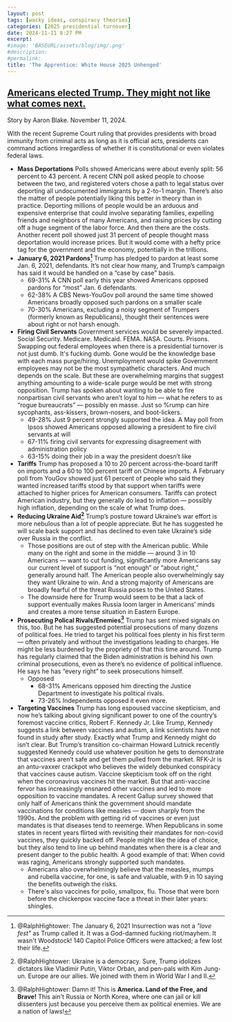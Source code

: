 ```yaml
---
layout: post
tags: [wacky ideas, conspiracy theories]
categories: [2025 presidential turnover]
date: 2024-11-11 8:27 PM
excerpt: 
#image: 'BASEURL/assets/blog/img/.png'
#description:
#permalink:
title: 'The Apprentice: White House 2025 Unhenged'
---
```



## [Americans elected Trump. They might not like what comes next.](https://www.washingtonpost.com/politics/2024/11/11/americans-elected-trump-they-might-not-like-what-comes-next/)

Story by Aaron Blake. November 11, 2024.

With the recent Supreme Court ruling that provides presidents with broad immunity from criminal acts as long as it is official acts, presidents can command actions irregardless of whether it is constitutional or even violates federal laws.

- **Mass Deportations** Polls showed Americans were about evenly split: 56 percent to 43 percent. A recent CNN poll asked people to choose between the two, and registered voters chose a path to legal status over deporting all undocumented immigrants by a 2-to-1 margin. There’s also the matter of people potentially liking this better in theory than in practice. Deporting millions of people would be an arduous and expensive enterprise that could involve separating families, expelling friends and neighbors of many Americans, and raising prices by cutting off a huge segment of the labor force. And then there are the costs. Another recent poll showed just 31 percent of people thought mass deportation would increase prices. But it would come with a hefty price tag for the government and the economy, potentially in the trillions.
- **January 6, 2021 Pardons[^21]** Trump has pledged to pardon at least some Jan. 6, 2021, defendants. It’s not clear how many, and Trump’s campaign has said it would be handled on a “case by case” basis. 
    - 69-31% A CNN poll early this year showed Americans opposed pardons for “most” Jan. 6 defendants. 
    - 62-38% A CBS News-YouGov poll around the same time showed Americans broadly opposed such pardons on a smaller scale
    - 70-30% Americans, excluding a noisy segment of Trumpers (formerly known as Republicans), thought their sentences were about right or not harsh enough.
- **Firing Civil Servants** Government services would be severely impacted. Social Security. Medicare. Medicaid. FEMA. NASA. Courts. Prisons. Swapping out federal employees when there is a presidential turnover is not just dumb. It's fucking dumb. Gone would be the knowledge base with each mass purge/hiring. Unemployment would spike
Government employees may not be the most sympathetic characters. And much depends on the scale. But these are overwhelming margins that suggest anything amounting to a wide-scale purge would be met with strong opposition. Trump has spoken about wanting to be able to fire nonpartisan civil servants who aren’t loyal to him — what he refers to as “rogue bureaucrats” — possibly en masse. Just so %rump can hire sycophants, ass-kissers, brown-nosers, and boot-lickers.
    - 49-28% Just 9 percent strongly supported the idea. A May poll from Ipsos showed Americans opposed allowing a president to fire civil servants at will
    - 67-11% firing civil servants for expressing disagreement with administration policy 
    - 63-15% doing their job in a way the president doesn’t like
- **Tariffs** Trump has proposed a 10 to 20 percent across-the-board tariff on imports and a 60 to 100 percent tariff on Chinese imports. A February poll from YouGov showed just 61 percent of people who said they wanted increased tariffs stood by that support when tariffs were attached to higher prices for American consumers. Tariffs can protect American industry, but they generally do lead to inflation — possibly high inflation, depending on the scale of what Trump does.
- **Reducing Ukraine Aid[^51]** Trump’s posture toward Ukraine’s war effort is more nebulous than a lot of people appreciate. But he has suggested he will scale back support and has declined to even take Ukraine’s side over Russia in the conflict.
    - Those positions are out of step with the American public. While many on the right and some in the middle — around 3 in 10 Americans — want to cut funding, significantly more Americans say our current level of support is “not enough” or “about right,” generally around half. The American people also overwhelmingly say they want Ukraine to win. And a strong majority of Americans are broadly fearful of the threat Russia poses to the United States.
    - The downside here for Trump would seem to be that a lack of support eventually makes Russia loom larger in Americans’ minds and creates a more tense situation in Eastern Europe.
- **Prosecuting Polical Rivals/Enemies[^61]** Trump has sent mixed signals on this, too. But he has suggested potential prosecutions of many dozens of political foes. He tried to target his political foes plenty in his first term — often privately and without the investigations leading to charges. He might be less burdened by the propriety of that this time around. Trump has regularly claimed that the Biden administration is behind his own criminal prosecutions, even as there’s no evidence of political influence. He says he has “every right” to seek prosecutions himself.
    - Opposed
        - 68-31% Americans opposed him directing the Justice Department to investigate his political rivals. 
        - 73-26% Independents opposed it even more.
- **Targeting Vaccines** Trump has long espoused vaccine skepticism, and now he’s talking about giving significant power to one of the country’s foremost vaccine critics, Robert F. Kennedy Jr. Like Trump, Kennedy suggests a link between vaccines and autism, a link scientists have not found in study after study. Exactly what Trump and Kennedy might do isn’t clear. But Trump’s transition co-chairman Howard Lutnick recently suggested Kennedy could use whatever position he gets to demonstrate that vaccines aren’t safe and get them pulled from the market. RFK-Jr is an antu-vaxxer crackpot who believes the widely debunked conspiracy that vaccines cause autism. Vaccine skepticism took off on the right when the coronavirus vaccines hit the market. But that anti-vaccine fervor has increasingly ensnared other vaccines and led to more opposition to vaccine mandates. A recent Gallup survey showed that only half of Americans think the government should mandate vaccinations for conditions like measles — down sharply from the 1990s. And the problem with getting rid of vaccines or even just mandates is that diseases tend to reemerge. When Republicans in some states in recent years flirted with revisiting their mandates for non-covid vaccines, they quickly backed off. People might like the idea of choice, but they also tend to line up behind mandates when there is a clear and present danger to the public health. A good example of that: When covid was raging, Americans strongly supported such mandates.
    - Americans also overwhelmingly believe that the measles, mumps and rubella vaccine, for one, is safe and valuable, with 9 in 10 saying the benefits outweigh the risks.
    - There's also vaccines for polio, smallpox, flu. Those that were born before the chickenpox vaccine face a threat in their later years: shingles. 

[^21]: @RalphHightower: The January 6, 2021 Insurrection was not a *"love fest"* as Trump called it. It was a God-damned fucking riot/mayhem. It wasn't Woodstock! 140 Capitol Police Officers were attacked; a few lost their life.

[^51]: @RalphHightower: Ukraine is a democracy. Sure, Trump idolizes dictators like Vladimir Putin, Viktor Orbán, and pen-pals with Kim Jung-un. Europe are our allies. We joined with them in World War I and II.

[^61]: @RalphHightower: Damn it! This is **America. Land of the Free, and Brave!** This ain't Russia or North Korea, where one can jail or kill dissenters just because you perceive them ax political enemies. We are a nation of laws!
